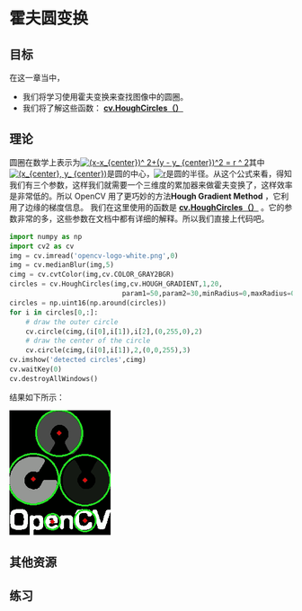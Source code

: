 # 霍夫圆变换

## 目标

在这一章当中，

*   我们将学习使用霍夫变换来查找图像中的圆圈。
*   我们将了解这些函数： **[cv.HoughCircles（）](../../dd/d1a/group__imgproc__feature.html#ga47849c3be0d0406ad3ca45db65a25d2d "Finds circles in a grayscale image using the Hough transform. ")**

## 理论

圆圈在数学上表示为<a href="https://www.codecogs.com/eqnedit.php?latex=(x-x_{center})^&space;2&plus;(y&space;-&space;y_&space;{center})^2&space;=&space;r&space;^&space;2" target="_blank"><img src="https://latex.codecogs.com/gif.latex?(x-x_{center})^&space;2&plus;(y&space;-&space;y_&space;{center})^2&space;=&space;r&space;^&space;2" title="(x-x_{center})^ 2+(y - y_ {center})^2 = r ^ 2" /></a>其中<a href="https://www.codecogs.com/eqnedit.php?latex=(x_{center},&space;y_&space;{center})" target="_blank"><img src="https://latex.codecogs.com/gif.latex?(x_{center},&space;y_&space;{center})" title="(x_{center}, y_ {center})" /></a>是圆的中心，<a href="https://www.codecogs.com/eqnedit.php?latex=r" target="_blank"><img src="https://latex.codecogs.com/gif.latex?r" title="r" /></a>是圆的半径。从这个公式来看，得知我们有三个参数，这样我们就需要一个三维度的累加器来做霍夫变换了，这样效率是非常低的。所以 OpenCV 用了更巧妙的方法**Hough Gradient Method** ，它利用了边缘的梯度信息。
我们在这里使用的函数是 **[cv.HoughCircles（）](../../dd/d1a/group__imgproc__feature.html#ga47849c3be0d0406ad3ca45db65a25d2d "Finds circles in a grayscale image using the Hough transform. ")** 。它的参数非常的多，这些参数在文档中都有详细的解释。所以我们直接上代码吧。

```python
import numpy as np
import cv2 as cv
img = cv.imread('opencv-logo-white.png',0)
img = cv.medianBlur(img,5)
cimg = cv.cvtColor(img,cv.COLOR_GRAY2BGR)
circles = cv.HoughCircles(img,cv.HOUGH_GRADIENT,1,20,
                            param1=50,param2=30,minRadius=0,maxRadius=0)
circles = np.uint16(np.around(circles))
for i in circles[0,:]:
    # draw the outer circle
    cv.circle(cimg,(i[0],i[1]),i[2],(0,255,0),2)
    # draw the center of the circle
    cv.circle(cimg,(i[0],i[1]),2,(0,0,255),3)
cv.imshow('detected circles',cimg)
cv.waitKey(0)
cv.destroyAllWindows()
```

结果如下所示：

![houghcircles2.jpg](img/8be2de46df4ad344d619553ad3d97a7b.jpg)

## 其他资源

## 练习
